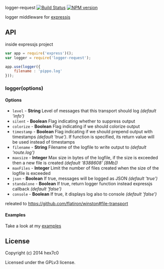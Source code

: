 logger-request [![Build Status](https://travis-ci.org/hex7c0/logger-request.svg?branch=master)](https://travis-ci.org/hex7c0/logger-request) [![NPM version](https://badge.fury.io/js/logger-request.svg)](http://badge.fury.io/js/logger-request)

logger middleware for [expressjs](http://expressjs.com/)

## API

inside expressjs project
```js
var app = require('express')();
var logger = require('logger-request');

app.use(logger({
    filename : 'pippo.log'
}));
```

### logger(options)

#### Options

 - `level` - **String** Level of messages that this transport should log *(default 'info')*
 - `silent` - **Boolean** Flag indicating whether to suppress output
 - `colorize` - **Boolean** Flag indicating if we should colorize output
 - `timestamp` - **Boolean** Flag indicating if we should prepend output with timestamps *(default 'true')*. If function is specified, its return value will be used instead of timestamps
 - `filename` - **String** Filename of the logfile to write output to *(default 'route.log')*
 - `maxsize` - **Integer** Max size in bytes of the logfile, if the size is exceeded then a new file is created *(default '8388608' [8Mb])*
 - `maxFiles` - **Integer** Limit the number of files created when the size of the logfile is exceeded
 - `json` - **Boolean** If true, messages will be logged as JSON *(default 'true')*
 - `standalone` - **Boolean** If true, return logger function instead expressjs callback *(default 'false')*
 - `console` - **Boolean** If true, it displays log also to console *(default 'false')*

releated to https://github.com/flatiron/winston#file-transport

#### Examples

Take a look at my [examples](https://github.com/hex7c0/logger-request/tree/master/examples)

## License
Copyright (c) 2014 hex7c0

Licensed under the GPLv3 license.
